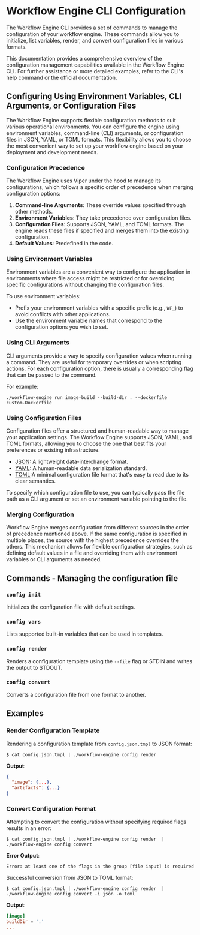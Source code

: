 # Workflow Engine CLI Configuration

The Workflow Engine CLI provides a set of commands to manage the configuration of your workflow engine.
These commands allow you to initialize, list variables, render, and convert configuration files in various formats.

This documentation provides a comprehensive overview of the configuration management capabilities available in the
Workflow Engine CLI.
For further assistance or more detailed examples, refer to the CLI's help command or the official documentation.

## Configuring Using Environment Variables, CLI Arguments, or Configuration Files

The Workflow Engine supports flexible configuration methods to suit various operational environments.
You can configure the engine using environment variables, command-line (CLI) arguments, or configuration files in JSON,
YAML, or TOML formats.
This flexibility allows you to choose the most convenient way to set up your workflow engine based on your deployment
and development needs.

### Configuration Precedence

The Workflow Engine uses Viper under the hood to manage its configurations, which follows a specific order of
precedence when merging configuration options:

1. **Command-line Arguments**: These override values specified through other methods.
2. **Environment Variables**: They take precedence over configuration files.
3. **Configuration Files**: Supports JSON, YAML, and TOML formats. The engine reads these files if specified and merges
   them into the existing configuration.
4. **Default Values**: Predefined in the code.

### Using Environment Variables

Environment variables are a convenient way to configure the application in environments where file access might be
restricted or for overriding specific configurations without changing the configuration files.

To use environment variables:

- Prefix your environment variables with a specific prefix (e.g., `WF_`) to avoid conflicts with other applications.
- Use the environment variable names that correspond to the configuration options you wish to set.

### Using CLI Arguments

CLI arguments provide a way to specify configuration values when running a command.
They are useful for temporary overrides or when scripting actions.
For each configuration option, there is usually a corresponding flag that can be passed to the command.

For example:

```shell
./workflow-engine run image-build --build-dir . --dockerfile custom.Dockerfile
```

### Using Configuration Files

Configuration files offer a structured and human-readable way to manage your application settings.
The Workflow Engine supports JSON, YAML, and TOML formats, allowing you to choose the one that best fits your
preferences or existing infrastructure.

- [JSON](https://www.json.org/json-en.html): A lightweight data-interchange format.
- [YAML](https://yaml.org/): A human-readable data serialization standard. 
- [TOML](https://toml.io/en/):A minimal configuration file format that's easy to read due to its clear semantics.

To specify which configuration file to use, you can typically pass the file path as a CLI argument or set an
environment variable pointing to the file.

### Merging Configuration

Workflow Engine merges configuration from different sources in the order of precedence mentioned above.
If the same configuration is specified in multiple places, the source with the highest precedence overrides the others.
This mechanism allows for flexible configuration strategies, such as defining default values in a file and overriding
them with environment variables or CLI arguments as needed.

## Commands - Managing the configuration file

### `config init`

Initializes the configuration file with default settings.

### `config vars`

Lists supported built-in variables that can be used in templates.

### `config render`

Renders a configuration template using the `--file` flag or STDIN and writes the output to STDOUT.

### `config convert`

Converts a configuration file from one format to another.

## Examples

### Render Configuration Template

Rendering a configuration template from `config.json.tmpl` to JSON format:

```shell
$ cat config.json.tmpl | ./workflow-engine config render
```

**Output**:

```json
{
  "image": {...},
  "artifacts": {...}
}
```

### Convert Configuration Format

Attempting to convert the configuration without specifying required flags results in an error:

```shell
$ cat config.json.tmpl | ./workflow-engine config render  | ./workflow-engine config convert
```

**Error Output**:

```shell
Error: at least one of the flags in the group [file input] is required
```

Successful conversion from JSON to TOML format:

```shell
$ cat config.json.tmpl | ./workflow-engine config render  | ./workflow-engine config convert -i json -o toml
```

**Output**:

```toml
[image]
buildDir = '.'
...
```

